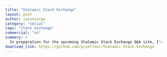 ```yaml
---
title: "Statamic Stack Exchange"
layout: post
author: jasonvarga
category: "social"
tags: "stack exchange"
commercial: "no"
summary: >
  In preparation for the upcoming Statamic Stack Exchange Q&A site, I've made this plugin to be able to allow add-on developers to display relevant questions and provide a search form.
download_link: https://github.com/pixelfear/Statamic-Stack-Exchange
---
```

